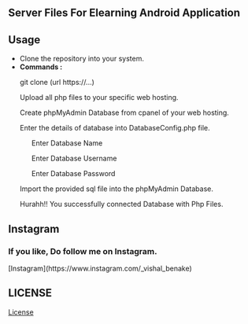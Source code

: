 ## Server Files For Elearning Android Application

## Usage
- Clone the repository into your system.
- <b>Commands :</b>
<ol>git clone (url https://...)</ol>
<ul>Upload all php files to your specific web hosting.</ul>
<ul>Create phpMyAdmin Database from cpanel of your web hosting.</ul>
<ul>Enter the details of database into DatabaseConfig.php file.
<ol>Enter Database Name</ol>
<ol>Enter Database Username</ol>
<ol>Enter Database Password</ol>
</ul>
<ul>Import the provided sql file into the phpMyAdmin Database.</ul>
<ul>Hurahh!! You successfully connected Database with Php Files.</ul>

## Instagram
<h3>If you like, Do follow me on Instagram.</h3>
[Instagram](https://www.instagram.com/_vishal_benake)

## LICENSE
[License](License)
